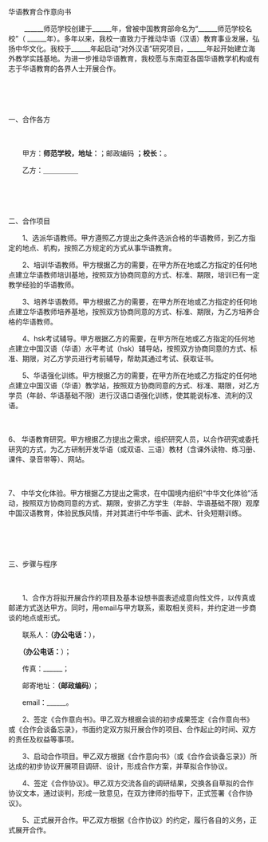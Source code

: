 



华语教育合作意向书



 

　　 ______师范学校创建于______年，曾被中国教育部命名为“______师范学校名校”（ ______年）。多年以来，我校一直致力于推动华语（汉语）教育事业发展，弘扬中华文化。我校于______年起启动“对外汉语”研究项目，______年起开始建立海外教学实践基地。为进一步推动华语教育，我校愿与东南亚各国华语教学机构或有志于华语教育的各界人士开展合作。

　　

　　


 一、合作各方

　　

　　甲方：______师范学校，地址：______；邮政编码 ______；校长：______。

　　乙方：＿＿＿＿＿

　　

　　


 二、合作项目



　　1、选派华语教师。甲方遵照乙方提出之条件选派合格的华语教师，到乙方指定的地点、机构，按照乙方规定的方式从事华语教育。

　　2、培训华语教师。甲方根据乙方的需要，在甲方所在地或乙方指定的任何地点建立华语教师培训基地，按照双方协商同意的方式、标准、期限，培训已有一定教学经验的华语教师。

　　3、培养华语教师。甲方根据乙方的需要，在甲方所在地或乙方指定的任何地点建立华语教师培养基地，按照双方协商同意的方式、标准、期限，为乙方培养合格的华语教师。

　　4、hsk考试辅导。甲方根据乙方的需要，在甲方所在地或乙方指定的任何地点建立中国汉语（华语）水平考试（hsk）辅导站，按照双方协商同意的方式、标准、期限，对乙方学员进行考前辅导，帮助其通过考试、获取证书。

　　5、华语强化训练。甲方根据乙方的需要，在甲方所在地或乙方指定的任何地点建立中国汉语（华语）教学站，按照双方协商同意的方式、标准、期限，对乙方学员（年龄、华语基础不限）进行汉语口语强化训练，使其能说标准、流利的汉语。

　　

6、
华语教育研究。甲方根据乙方提出之需求，组织研究人员，以合作研究或委托研究的方式，为乙方研制开发华语（或双语、三语）教材（含课外读物、练习册、课件、录音带等）、网站。

　　

7、
中华文化体验。甲方根据乙方提出之需求，在中国境内组织“中华文化体验”活动，按照双方协商同意的方式、期限，安排乙方学生（年龄、华语基础不限）观摩中国汉语教育，体验民族风情，并对其进行中华书画、武术、针灸短期训练。

　　

　　


 三、步骤与程序



　　

　　1、合作方将拟开展合作的项目及基本设想书面表述成意向性文件，以传真或邮递方式送达甲方。同时，用email与甲方联系，索取相关资料，并约定进一步商谈的地点或形式。　　

　　联系人：______（办公电话：______），　　　　　　

　　______（办公电话：______）；　　

　　传真：______；　　

　　邮寄地址：______（邮政编码______）；　　

　　email：______。

　　2、签定《合作意向书》。甲乙双方根据会谈的初步成果签定《合作意向书》或《合作会谈备忘录》，书面约定双方拟开展合作的项目、合作起止的时间、双方的责任及权益等事项。

　　3、启动合作项目。甲乙双方根据《合作意向书》（或《合作会谈备忘录》）所达成的初步协议开展项目调研、设计，形成合作方案，并草拟合作协议。

　　4、签定《合作协议》。甲乙双方交流各自的调研结果，交换各自草拟的合作协议文本，通过谈判，形成一致意见，在双方律师的指导下，正式签署《合作协议》。

　　5、正式展开合作。甲乙双方根据《合作协议》的约定，履行各自的义务，正式展开合作。